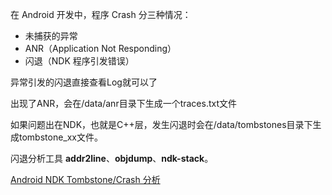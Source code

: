 在 Android 开发中，程序 Crash 分三种情况：

- 未捕获的异常
- ANR（Application Not Responding）
- 闪退（NDK 程序引发错误）

异常引发的闪退直接查看Log就可以了

出现了ANR，会在/data/anr目录下生成一个traces.txt文件

如果问题出在NDK，也就是C++层，发生闪退时会在/data/tombstones目录下生成tombstone_xx文件。

闪退分析工具 **addr2line**、**objdump**、**ndk-stack**。

[Android NDK Tombstone/Crash 分析](https://woshijpf.github.io/android/2016/06/14/Android-NDK-Tombstone-Crash-%E5%88%86%E6%9E%90.html)